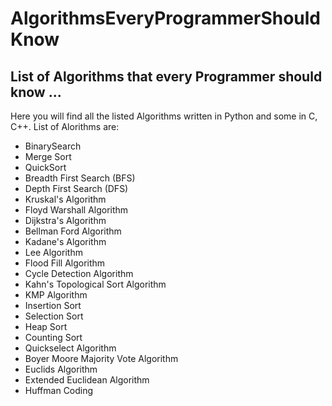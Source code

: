 # AlgorithmsEveryProgrammerShouldKnow

## List of Algorithms that every Programmer should know ...

Here you will find all the listed Algorithms written in Python and some in C, C++. List of Alorithms are:

- BinarySearch
- Merge Sort
- QuickSort
- Breadth First Search (BFS)
- Depth First Search (DFS)
- Kruskal's Algorithm
- Floyd Warshall Algorithm
- Dijkstra's Algorithm
- Bellman Ford Algorithm
- Kadane's Algorithm
- Lee Algorithm
- Flood Fill Algorithm
- Cycle Detection Algorithm
- Kahn's Topological Sort Algorithm
- KMP Algorithm
- Insertion Sort
- Selection Sort
- Heap Sort
- Counting Sort
- Quickselect Algorithm
- Boyer Moore Majority Vote Algorithm
- Euclids Algorithm
- Extended Euclidean Algorithm
- Huffman Coding
